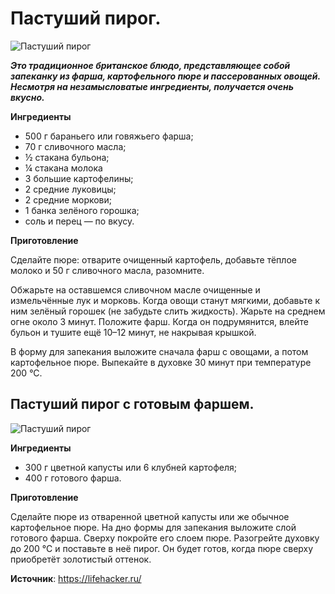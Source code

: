 # Пастуший пирог.

![Пастуший пирог](/images/Kulinar/Second/pastuh_pirog.jpg 'Пастуший пирог')

_**Это традиционное британское блюдо, представляющее собой запеканку из фарша, картофельного пюре и пассерованных овощей. Несмотря на незамысловатые ингредиенты, получается очень вкусно.**_

**Ингредиенты**

- 500 г бараньего или говяжьего фарша;
- 70 г сливочного масла;
- ½ стакана бульона;
- ¼ стакана молока
- 3 большие картофелины;
- 2 средние луковицы;
- 2 средние моркови;
- 1 банка зелёного горошка;
- соль и перец — по вкусу.

**Приготовление**

Сделайте пюре: отварите очищенный картофель, добавьте тёплое молоко и 50 г сливочного масла, разомните.

Обжарьте на оставшемся сливочном масле очищенные и измельчённые лук и морковь. Когда овощи станут мягкими, добавьте к ним зелёный горошек (не забудьте слить жидкость). Жарьте на среднем огне около 3 минут. Положите фарш. Когда он подрумянится, влейте бульон и тушите ещё 10–12 минут, не накрывая крышкой.

В форму для запекания выложите сначала фарш с овощами, а потом картофельное пюре. Выпекайте в духовке 30 минут при температуре 200 °С.

## Пастуший пирог с готовым фаршем.

![Пастуший пирог](/images/Kulinar/Second/pastuh_pirog_01.jpg 'Пастуший пирог')

**Ингредиенты**

- 300 г цветной капусты или 6 клубней картофеля;
- 400 г готового фарша.

**Приготовление**

Сделайте пюре из отваренной цветной капусты или же обычное картофельное пюре. На дно формы для запекания выложите слой готового фарша. Сверху покройте его слоем пюре. Разогрейте духовку до 200 °С и поставьте в неё пирог. Он будет готов, когда пюре сверху приобретёт золотистый оттенок.

**Источник**: https://lifehacker.ru/
